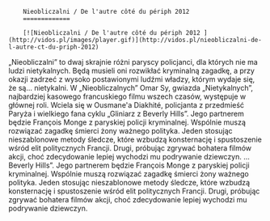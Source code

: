 
        Nieobliczalni / De l'autre côté du périph 2012 
        =============
        
        [![Nieobliczalni / De l'autre côté du périph 2012 ](http://vidos.pl/images/player.gif)](http://vidos.pl/nieobliczalni-de-l-autre-ct-du-priph-2012)
        
        
 „Nieobliczalni” to dwaj skrajnie różni paryscy policjanci, dla których nie ma ludzi nietykalnych. Będą musieli oni rozwikłać kryminalną zagadkę, a przy okazji zadrzeć z wysoko postawionymi ludźmi władzy, którym wydaje się, że są... nietykalni. W „Nieobliczalnych” Omar Sy, gwiazda „Nietykalnych”, najbardziej kasowego francuskiego filmu wszech czasów, występuje w głównej roli. Wciela się w Ousmane'a Diakhité, policjanta z przedmieść Paryża i wielkiego fana cyklu „Gliniarz z Beverly Hills”. Jego partnerem będzie François Monge z paryskiej policji kryminalnej. Wspólnie muszą rozwiązać zagadkę śmierci żony ważnego polityka. Jeden stosując nieszablonowe metody śledcze, które wzbudzą konsternację i spustoszenie wśród elit politycznych Francji. Drugi, próbując zgrywać bohatera filmów akcji, choć zdecydowanie lepiej wychodzi mu podrywanie dziewczyn.   ... Beverly Hills”. Jego partnerem będzie François Monge z paryskiej policji kryminalnej. Wspólnie muszą rozwiązać zagadkę śmierci żony ważnego polityka. Jeden stosując nieszablonowe metody śledcze, które wzbudzą konsternację i spustoszenie wśród elit politycznych Francji. Drugi, próbując zgrywać bohatera filmów akcji, choć zdecydowanie lepiej wychodzi mu podrywanie dziewczyn.
    